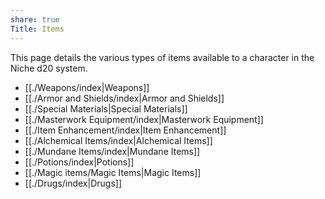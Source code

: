 ```yaml
---
share: true
Title: Items
---
```

This page details the various types of items available to a character in the Niche d20 system.

- [[./Weapons/index|Weapons]]
- [[./Armor and Shields/index|Armor and Shields]]
- [[./Special Materials|Special Materials]]
- [[./Masterwork Equipment/index|Masterwork Equipment]]
- [[./Item Enhancement/index|Item Enhancement]]
- [[./Alchemical Items/index|Alchemical Items]]
- [[./Mundane Items/index|Mundane Items]]
- [[./Potions/index|Potions]]
- [[./Magic items/Magic Items|Magic Items]]
- [[./Drugs/index|Drugs]]